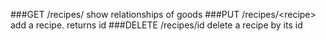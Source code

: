 ###GET /recipes/
show relationships of goods
###PUT /recipes/\<recipe\>
add a recipe. returns id
###DELETE /recipes/id
delete a recipe by its id
